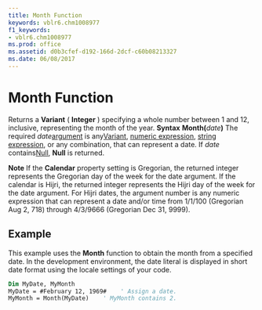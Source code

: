 ```yaml
---
title: Month Function
keywords: vblr6.chm1008977
f1_keywords:
- vblr6.chm1008977
ms.prod: office
ms.assetid: d0b3cfef-d192-166d-2dcf-c60b08213327
ms.date: 06/08/2017
---
```



# Month Function



Returns a  **Variant** ( **Integer** ) specifying a whole number between 1 and 12, inclusive, representing the month of the year.
 **Syntax**
 **Month(**_date_**)**
The required  _date_[argument](vbe-glossary.md) is any[Variant](vbe-glossary.md), [numeric expression](vbe-glossary.md), [string expression](vbe-glossary.md), or any combination, that can represent a date. If  _date_ contains[Null](vbe-glossary.md),  **Null** is returned.

 **Note**  If the  **Calendar** property setting is Gregorian, the returned integer represents the Gregorian day of the week for the date argument. If the calendar is Hijri, the returned integer represents the Hijri day of the week for the date argument. For Hijri dates, the argument number is any numeric expression that can represent a date and/or time from 1/1/100 (Gregorian Aug 2, 718) through 4/3/9666 (Gregorian Dec 31, 9999).


## Example

This example uses the  **Month** function to obtain the month from a specified date. In the development environment, the date literal is displayed in short date format using the locale settings of your code.


```vb
Dim MyDate, MyMonth
MyDate = #February 12, 1969#    ' Assign a date.
MyMonth = Month(MyDate)    ' MyMonth contains 2.
```



